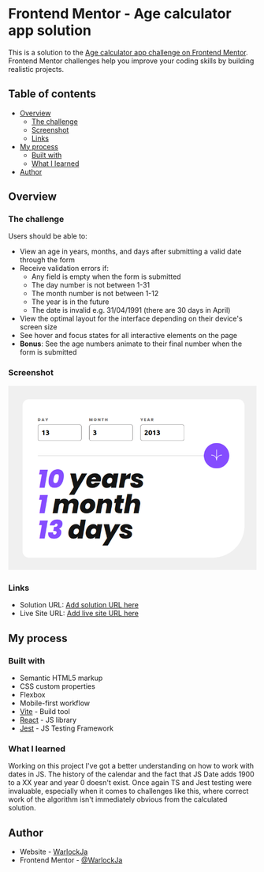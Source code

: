 # Frontend Mentor - Age calculator app solution

This is a solution to the [Age calculator app challenge on Frontend Mentor](https://www.frontendmentor.io/challenges/age-calculator-app-dF9DFFpj-Q). Frontend Mentor challenges help you improve your coding skills by building realistic projects. 

## Table of contents

- [Overview](#overview)
  - [The challenge](#the-challenge)
  - [Screenshot](#screenshot)
  - [Links](#links)
- [My process](#my-process)
  - [Built with](#built-with)
  - [What I learned](#what-i-learned)
- [Author](#author)

## Overview

### The challenge

Users should be able to:

- View an age in years, months, and days after submitting a valid date through the form
- Receive validation errors if:
  - Any field is empty when the form is submitted
  - The day number is not between 1-31
  - The month number is not between 1-12
  - The year is in the future
  - The date is invalid e.g. 31/04/1991 (there are 30 days in April)
- View the optimal layout for the interface depending on their device's screen size
- See hover and focus states for all interactive elements on the page
- **Bonus**: See the age numbers animate to their final number when the form is submitted

### Screenshot

![](./assets/images/screenshot.png)

### Links

- Solution URL: [Add solution URL here](https://github.com/WarlockJa/agecalculator)
- Live Site URL: [Add live site URL here](https://agecalculator-ebon.vercel.app/)

## My process

### Built with

- Semantic HTML5 markup
- CSS custom properties
- Flexbox
- Mobile-first workflow
- [Vite](https://vitejs.dev/) - Build tool
- [React](https://reactjs.org/) - JS library
- [Jest](https://jestjs.io) - JS Testing Framework

### What I learned

Working on this project I've got a better understanding on how to work with dates in JS. The history of the calendar and the fact that JS Date adds 1900 to a XX year and year 0 doesn't exist. Once again TS and Jest testing were invaluable, especially when it comes to challenges like this, where correct work of the algorithm isn't immediately obvious from the calculated solution.

## Author

- Website - [WarlockJa](https://www.warlockja.ru)
- Frontend Mentor - [@WarlockJa](https://www.frontendmentor.io/profile/WarlockJa)
